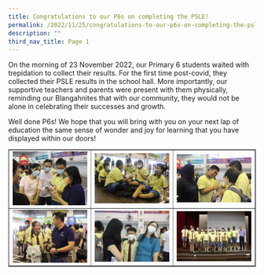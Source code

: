 ```yaml
---
title: Congratulations to our P6s on completing the PSLE!
permalink: /2022/11/25/congratulations-to-our-p6s-on-completing-the-psle/
description: ""
third_nav_title: Page 1
---
```

<p>On the morning of 23 November 2022, our Primary 6 students waited with trepidation to collect their results. For the first time post-covid, they collected their PSLE results in the school hall. More importantly, our supportive teachers and parents were present with them physically, reminding our Blangahnites that with our community, they would not be alone in celebrating their successes and growth.&nbsp;</p>
<p>Well done P6s! We hope that you will bring with you on your next lap of education the same sense of wonder and joy for learning that you have displayed within our doors!</p>
<table style="border-collapse: collapse; width: 100%;" border="1">
<tbody>
<tr>
<td style="width: 33.3333%;"><img src="/images/psle1.jpg"></td>
<td style="width: 33.3333%;"><img src="/images/psle2.jpg"></td>
<td style="width: 33.3333%;"><img src="/images/psle3.jpg"></td>
</tr>
<tr>
<td style="width: 33.3333%;"><img src="/images/psle4.jpg"></td>
<td style="width: 33.3333%;"><img src="/images/psle5.jpg"></td>
<td style="width: 33.3333%;"><img src="/images/psle6.jpg"></td>
</tr>
</tbody>
</table>